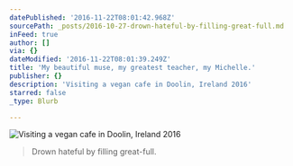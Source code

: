 ```yaml
---
datePublished: '2016-11-22T08:01:42.968Z'
sourcePath: _posts/2016-10-27-drown-hateful-by-filling-great-full.md
inFeed: true
author: []
via: {}
dateModified: '2016-11-22T08:01:39.249Z'
title: 'My beautiful muse, my greatest teacher, my Michelle.'
publisher: {}
description: 'Visiting a vegan cafe in Doolin, Ireland 2016'
starred: false
_type: Blurb

---
```

![Visiting a vegan cafe in Doolin, Ireland 2016](https://the-grid-user-content.s3-us-west-2.amazonaws.com/206fd05d-eddf-479e-b36f-64009e9835f0.jpg)

> Drown hateful by filling great-full.